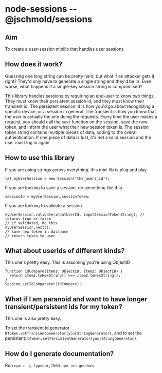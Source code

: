 # node-sessions -- @jschmold/sessions

## Aim
To create a user-session minilib that handles user sessions

## How does it work?
Guessing one long string can be pretty hard, but what if an attacker gets it right? They'd only have to generate a single string and they'd be in.
Even worse, what happens if a single-key session string is compromised?

This library handles sessions by requiring an end-user to know two things. They must know their persistent session id, and they must know their 
transient id. The persistent session id is how you'd go about recognizing a specific device, or a session in general. The transient is how you 
know that the user is actually the one doing the requests. Every time the user makes a request, you should call the `next` function on the 
session, save the new token, and inform the user what their new session token is. The session token string contains multiple pieces of data,
adding to the overall authentication. If one piece of data is lost, it's not a valid session and the user must log in again.

## How to use this library

If you are using strings across everything, this mini-lib is plug and play.

```
let myUserSession = new Session('the_users_id');
```

If you are looking to save a session, do something like this

```
sessionId = myUserSession.sessionToken;
```

If you are looking to validate a session

```
myUserSession.validate(inputUserId, inputSessionTokenString); // returns true or false
// if validated, do this
myUserSession.next();
// save new token in database
// return token to user
```

## What about userIds of different kinds?

This one's pretty easy. This is assuming you're using ObjectID

```
function idCompare(item1: ObjectID, item2: ObjectID) {
  return item1.toHexString() === item2.toHexString();
}
Session.setIdComparator(idCompare);
```

## What if I am paranoid and want to have longer transient/persistent ids for my token?

This one is also pretty easy.

To set the transient id generator `DToken.setTransientGenerator(yourStringGenerator)`, and to set the persistent: `DToken.setPersistentGenerator(yourStringGenerator)`.

## How do I generate documentation?

Run `npm i -g typedoc`, then `npm run gendocs`
